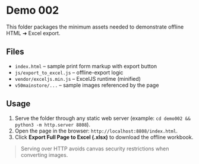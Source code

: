 # Demo 002

This folder packages the minimum assets needed to demonstrate offline HTML ➜ Excel export.

## Files
- `index.html` – sample print form markup with export button
- `js/export_to_excel.js` – offline-export logic
- `vendor/exceljs.min.js` – ExcelJS runtime (minified)
- `v50mainstore/...` – sample images referenced by the page

## Usage
1. Serve the folder through any static web server (example: `cd demo002 && python3 -m http.server 8808`).
2. Open the page in the browser: `http://localhost:8808/index.html`.
3. Click **Export Full Page to Excel (.xlsx)** to download the offline workbook.

> Serving over HTTP avoids canvas security restrictions when converting images.
